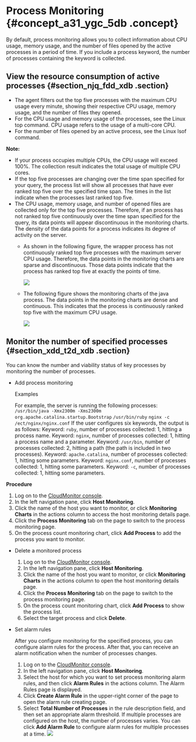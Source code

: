 # Process Monitoring {#concept_a31_ygc_5db .concept}

By default, process monitoring allows you to collect information about CPU usage, memory usage, and the number of files opened by the active processes in a period of time. If you include a process keyword, the number of processes containing the keyword is collected.

## View the resource consumption of active processes {#section_njq_fdd_xdb .section}

-   The agent filters out the top five processes with the maximum CPU usage every minute, showing their respective CPU usage, memory usage, and the number of files they opened.
-   For the CPU usage and memory usage of the processes, see the Linux top command. CPU usage refers to the usage of a multi-core CPU.
-   For the number of files opened by an active process, see the Linux lsof command.

**Note:** 

-   If your process occupies multiple CPUs, the CPU usage will exceed 100%. The collection result indicates the total usage of multiple CPU cores.
-   If the top five processes are changing over the time span specified for your query, the process list will show all processes that have ever ranked top five over the specified time span. The times in the list indicate when the processes last ranked top five.
-   The CPU usage, memory usage, and number of opened files are collected only for the top five processes. Therefore, if an process has not ranked top five continuously over the time span specified for the query, its data points will appear discontinuous in the monitoring charts. The density of the data points for a process indicates its degree of activity on the server.
    -   As shown in the following figure, the wrapper process has not continuously ranked top five processes with the maximum server CPU usage. Therefore, the data points in the monitoring charts are sparse and discontinuous. Those data points indicate that the process has ranked top five at exactly the points of time.

        ![](http://static-aliyun-doc.oss-cn-hangzhou.aliyuncs.com/assets/img/6151/154088938621153_en-US.png)

    -   The following figure shows the monitoring charts of the java process. The data points in the monitoring charts are dense and continuous. This indicates that the process is continuously ranked top five with the maximum CPU usage.

        ![](http://static-aliyun-doc.oss-cn-hangzhou.aliyuncs.com/assets/img/6151/154088938621166_en-US.png)


## Monitor the number of specified processes {#section_xdd_t2d_xdb .section}

You can know the number and viability status of key processes by monitoring the number of processes.

-   Add process monitoring

    Examples

    For example, the server is running the following processes: `/usr/bin/java -Xmx2300m -Xms2300m org.apache.catalina.startup.Bootstrap` `/usr/bin/ruby` `nginx -c /ect/nginx/nginx.conf` If the user configures six keywords, the output is as follows: Keyword: `ruby`, number of processes collected: 1, hitting a process name. Keyword: `nginx`, number of processes collected: 1, hitting a process name and a parameter. Keyword: `/usr/bin`, number of processes collected: 2, hitting a path \(the path is included in two processes\). Keyword: `apache.catalina`, number of processes collected: 1, hitting some parameters. Keyword: `nginx.conf`, number of processes collected: 1, hitting some parameters. Keyword: `-c`, number of processes collected: 1, hitting some parameters.


**Procedure**

1.  Log on to the [CloudMonitor console](https://partners-intl.console.aliyun.com/#/cms).
2.  In the left navigation pane, click **Host Monitoring**.
3.  Click the name of the host you want to monitor, or click **Monitoring Charts** in the actions column to access the host monitoring details page.
4.  Click the **Process Monitoring** tab on the page to switch to the process monitoring page.
5.  On the process count monitoring chart, click **Add Process** to add the process you want to monitor.

-   Delete a monitored process
    1.  Log on to the [CloudMonitor console](https://partners-intl.console.aliyun.com/#/cms).
    2.  In the left navigation pane, click **Host Monitoring**.
    3.  Click the name of the host you want to monitor, or click **Monitoring Charts** in the actions column to open the host monitoring details page.
    4.  Click the **Process Monitoring** tab on the page to switch to the process monitoring page.
    5.  On the process count monitoring chart, click **Add Process** to show the process list.
    6.  Select the target process and click **Delete**.

-   Set alarm rules

    After you configure monitoring for the specified process, you can configure alarm rules for the process. After that, you can receive an alarm notification when the number of processes changes.

    1.  Log on to the [CloudMonitor console](https://partners-intl.console.aliyun.com/#/cms).
    2.  In the left navigation pane, click **Host Monitoring**.
    3.  Select the host for which you want to set process monitoring alarm rules, and then click **Alarm Rules** in the actions column. The Alarm Rules page is displayed.
    4.  Click **Create Alarm Rule** in the upper-right corner of the page to open the alarm rule creating page.
    5.  Select **Total Number of Processes** in the rule description field, and then set an appropriate alarm threshold. If multiple processes are configured on the host, the number of processes varies. You can click **Add Alarm Rule** to configure alarm rules for multiple processes at a time.
    ![](http://static-aliyun-doc.oss-cn-hangzhou.aliyuncs.com/assets/img/6151/154088938621167_en-US.png)


